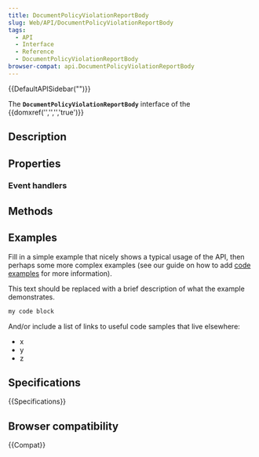 ```yaml
---
title: DocumentPolicyViolationReportBody
slug: Web/API/DocumentPolicyViolationReportBody
tags:
  - API
  - Interface
  - Reference
  - DocumentPolicyViolationReportBody
browser-compat: api.DocumentPolicyViolationReportBody
---
```

{{DefaultAPISidebar("")}}

The **`DocumentPolicyViolationReportBody`** interface of the {{domxref('','','','true')}} 

## Description

 

## Properties



### Event handlers



## Methods



## Examples

Fill in a simple example that nicely shows a typical usage of the API, then perhaps some more complex examples (see our guide on how to add [code examples](/en-US/docs/MDN/Contribute/Structures/Code_examples) for more information).

This text should be replaced with a brief description of what the example demonstrates.

```js
my code block
```

And/or include a list of links to useful code samples that live elsewhere:

*   x
*   y
*   z

## Specifications

{{Specifications}}

## Browser compatibility

{{Compat}}

